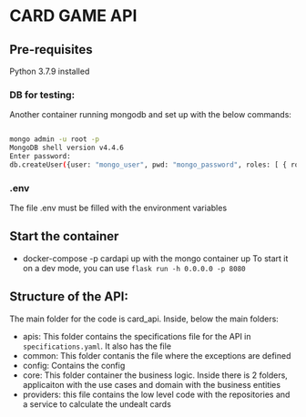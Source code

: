 # CARD GAME API

## Pre-requisites

Python 3.7.9 installed

### DB for testing:

Another container running mongodb and set up with the below commands:

```bash

mongo admin -u root -p
MongoDB shell version v4.4.6
Enter password: 
db.createUser({user: "mongo_user", pwd: "mongo_password", roles: [ { role: "dbOwner", db: "mongo_db"}]})

```
### .env 

The file .env must be filled with the environment variables

## Start the container

+ docker-compose -p cardapi up with the mongo container up
To start it on a dev mode, you can use ```flask run -h 0.0.0.0 -p 8080```

## Structure of the API:

The main folder for the code is card_api. Inside, below the main folders:

+ apis: This folder contains the specifications file for the API in `specifications.yaml`. It also has the file 
+ common: This folder contanis the file where the exceptions are defined
+ config: Contains the config
+ core: This folder container the business logic. Inside there is 2 folders, applicaiton with the use cases and domain with the business entities
+ providers: this file contains the low level code with the repositories and a service to calculate the undealt cards